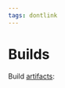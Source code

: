 ```yaml
---
tags: dontlink
---
```


# Builds

Build [artifacts](https://circleci.com/api/v1.1/project/github/yggdrasil-network/yggdrasil-go/latest/artifacts):

<script type="text/javascript">
let url = 'https://circleci.com/api/v1.1/project/github/yggdrasil-network/yggdrasil-go/latest/artifacts';

fetch(url)
.then(res => res.json())
.then(function (bins) {
  for (var idx in bins) {
    var bin = bins[idx]
    console.log("<a href=\"" + bin.url + "\">" + bin.path + "</a><br/>");
  }
})
.catch(err => { throw err });
</script>
